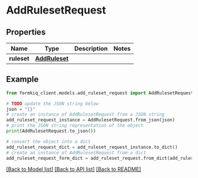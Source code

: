 # AddRulesetRequest


## Properties

Name | Type | Description | Notes
------------ | ------------- | ------------- | -------------
**ruleset** | [**AddRuleset**](AddRuleset.md) |  | 

## Example

```python
from formkiq_client.models.add_ruleset_request import AddRulesetRequest

# TODO update the JSON string below
json = "{}"
# create an instance of AddRulesetRequest from a JSON string
add_ruleset_request_instance = AddRulesetRequest.from_json(json)
# print the JSON string representation of the object
print(AddRulesetRequest.to_json())

# convert the object into a dict
add_ruleset_request_dict = add_ruleset_request_instance.to_dict()
# create an instance of AddRulesetRequest from a dict
add_ruleset_request_form_dict = add_ruleset_request.from_dict(add_ruleset_request_dict)
```
[[Back to Model list]](../README.md#documentation-for-models) [[Back to API list]](../README.md#documentation-for-api-endpoints) [[Back to README]](../README.md)


